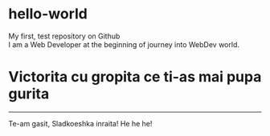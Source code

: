 # hello-world
My first, test repository on Github</br>
I am a Web Developer at the beginning of journey into WebDev world. 
<h1>Victorita cu gropita ce ti-as mai pupa gurita</h1>
<hr/>
Te-am gasit, Sladkoeshka inraita!
He he he!
